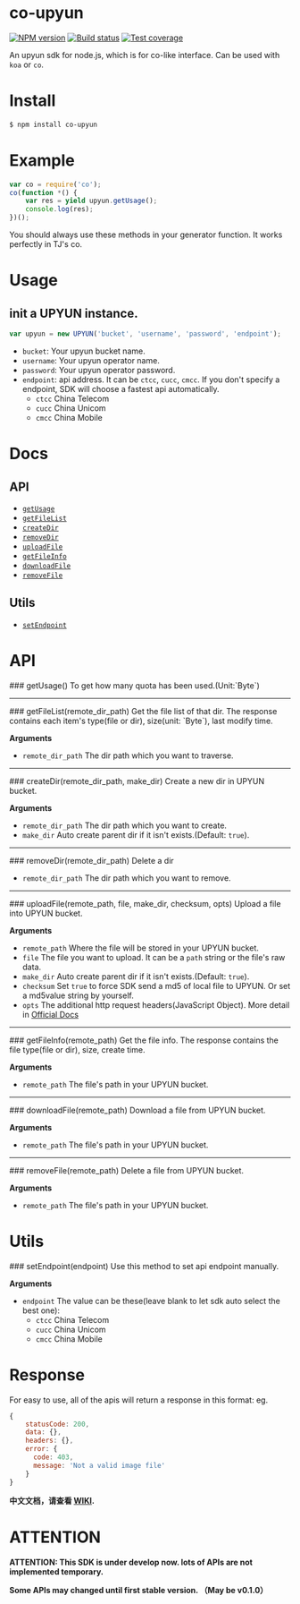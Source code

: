 # co-upyun
[![NPM version](https://img.shields.io/npm/v/co-upyun.svg?style=flat)](https://www.npmjs.org/package/co-upyun)
[![Build status](https://img.shields.io/travis/lisposter/co-upyun.svg?style=flat)](https://travis-ci.org/lisposter/co-upyun)
[![Test coverage](https://img.shields.io/coveralls/lisposter/co-upyun.svg?style=flat)](https://coveralls.io/r/lisposter/co-upyun?branch=master)


An upyun sdk for node.js, which is for co-like interface. Can be used with `koa` or `co`.

# Install
```sh
$ npm install co-upyun
```
# Example
```js
var co = require('co');
co(function *() {
    var res = yield upyun.getUsage();
    console.log(res);
})();
```

You should always use these methods in your generator function. It works perfectly in TJ's co.

# Usage

## init a UPYUN instance.
```js
var upyun = new UPYUN('bucket', 'username', 'password', 'endpoint');
```
* `bucket`: Your upyun bucket name.
* `username`: Your upyun operator name.
* `password`: Your upyun operator password.
* `endpoint`: api address. It can be `ctcc`, `cucc`, `cmcc`. If you don't specify a endpoint, SDK will choose a fastest api automatically.
    * `ctcc` China Telecom
    * `cucc` China Unicom
    * `cmcc` China Mobile


# Docs
## API
* [`getUsage`](#getUsage)
* [`getFileList`](#getFileList)
* [`createDir`](#createDir)
* [`removeDir`](#removeDir)
* [`uploadFile`](#uploadFile)
* [`getFileInfo`](#getFileInfo)
* [`downloadFile`](#downloadFile)
* [`removeFile`](#removeFile)

## Utils

* [`setEndpoint`](#setEndpoint)

# API

<a name="getUsage" />
### getUsage()
To get how many quota has been used.(Unit:`Byte`)

---------------------------------------

<a name="" />
### getFileList(remote_dir_path)
Get the file list of that dir. The response contains each item's type(file or dir), size(unit: `Byte`), last modify time.

__Arguments__
* `remote_dir_path` The dir path which you want to traverse.

---------------------------------------

<a name="createDir" />
### createDir(remote_dir_path, make_dir)
Create a new dir in UPYUN bucket.

__Arguments__
* `remote_dir_path` The dir path which you want to create.
* `make_dir` Auto create parent dir if it isn't exists.(Default: `true`).

---------------------------------------

<a name="removeDir" />
### removeDir(remote_dir_path)
Delete a dir

* `remote_dir_path` The dir path which you want to remove.

---------------------------------------

<a name="uploadFile" />
### uploadFile(remote_path, file, make_dir, checksum, opts)
Upload a file into UPYUN bucket.

__Arguments__
* `remote_path` Where the file will be stored in your UPYUN bucket.
* `file` The file you want to upload. It can be a `path` string or the file's raw data.
* `make_dir` Auto create parent dir if it isn't exists.(Default: `true`).
* `checksum` Set `true` to force SDK send a md5 of local file to UPYUN. Or set a md5value string by yourself.
* `opts` The additional http request headers(JavaScript Object). More detail in [Official Docs](http://docs.upyun.com/api/http_api/#上传文件)

---------------------------------------

<a name="getFileInfo" />
### getFileInfo(remote_path)
Get the file info. The response contains the file type(file or dir), size, create time.

__Arguments__
* `remote_path` The file's path in your UPYUN bucket.

---------------------------------------

<a name="downloadFile" />
### downloadFile(remote_path)
Download a file from UPYUN bucket.

__Arguments__
* `remote_path` The file's path in your UPYUN bucket.

---------------------------------------

<a name="removeFile" />
### removeFile(remote_path)
Delete a file from UPYUN bucket.

__Arguments__
* `remote_path` The file's path in your UPYUN bucket.

# Utils

<a name="setEndpoint" />
### setEndpoint(endpoint)
Use this method to set api endpoint manually.

__Arguments__
* `endpoint` The value can be these(leave blank to let sdk auto select the best one):
  * `ctcc` China Telecom
  * `cucc` China Unicom
  * `cmcc` China Mobile


# Response
For easy to use, all of the apis will return a response in this format:
eg.

```js
{
    statusCode: 200,
    data: {},
    headers: {},
    error: {
      code: 403,
      message: 'Not a valid image file'
    }
}
```

__中文文档，请查看 [WIKI](https://github.com/lisposter/co-upyun/wiki).__

# ATTENTION
__ATTENTION:  This SDK is under develop now. lots of APIs are not implemented temporary.__

__Some APIs may changed until first stable version. （May be v0.1.0）__
